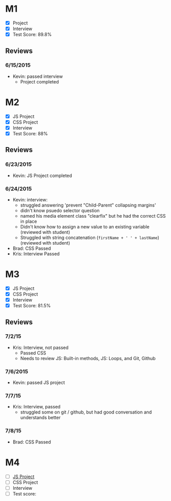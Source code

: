 # M1

- [x] Project
- [x] Interview
- [x] Test Score: 89.8%

## Reviews

### 6/15/2015

- Kevin: passed interview
  - Project completed

# M2

- [x] JS Project
- [x] CSS Project
- [x] Interview
- [x] Test Score: 88%

## Reviews

### 6/23/2015

- Kevin: JS Project completed

### 6/24/2015

- Kevin: interview:
  - struggled answering 'prevent "Child-Parent" collapsing margins'
  - didn't know psuedo selector question
  - named his media element class "clearfix" but he had the correct CSS in place
  - Didn't know how to assign a new value to an existing variable (reviewed with student)
  - Struggled with string concatenation (`firstName + ' ' + lastName`) (reviewed with student)
- Brad: CSS Passed
- Kris: Interview Passed

# M3

- [x] JS Project
- [x] CSS Project
- [x] Interview
- [x] Test Score: 81.5%

## Reviews

### 7/2/15

- Kris: Interview, not passed
  - Passed CSS
  - Needs to review JS: Built-in methods, JS: Loops, and Git, Github

### 7/6/2015

- Kevin: passed JS project

### 7/7/15

- Kris: Interview, passed
  - struggled some on git / github, but had good conversation and understands better

### 7/8/15

- Brad: CSS Passed

# M4

- [ ] [JS Project](https://github.com/coolhand37/jQuery-Twitter-v2)
- [ ] CSS Project
- [ ] Interview
- [ ] Test score:
